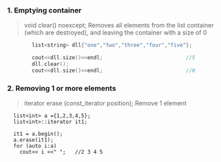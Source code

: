 ### 1. Emptying container
> void clear() noexcept;
Removes all elements from the list container (which are destroyed), and leaving the container with a size of 0
```c++
        list<string> dll{"one","two","three","four","five"};

        cout<<dll.size()<<endl;                           //5
        dll.clear();              
        cout<<dll.size()<<endl;                           //0
```

### 2. Removing 1 or more elements
> iterator erase (const_iterator position);
Remove 1 element
```
  list<int> a ={1,2,3,4,5};
  list<int>::iterator it1;

  it1 = a.begin();
  a.erase(it1);
  for (auto i:a)
    cout<< i <<" ";   //2 3 4 5
```
